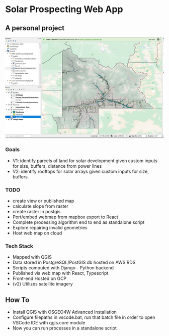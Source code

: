 # Solar Prospecting Web App

## A personal project
![](/Images/Screenshot%202022-11-01%20233518.png)

### Goals
* V1: identify parcels of land for solar development given custom inputs for size, buffers, distance from power lines
* V2: identify rooftops for solar arrays given custom inputs for size, buffers

### TODO
* create view or published map
* calculate slope from raster
* create raster in postgis
* Port/embed webmap from mapbox export to React
* Complete processing algorithm end to end as standalone script
* Explore repairing invalid geometries
* Host web map on cloud


### Tech Stack
* Mapped with QGIS
* Data stored in PostgreSQL/PostGIS db hosted on AWS RDS
* Scripts computed with Django - Python backend
* Published via web map with React, Typescript
* Front-end Hosted on GCP
* (v2) Utilizes satellite imagery


## How To
* Install QGIS with OSGEO4W Advanced Installation
* Configure filepaths in vscode.bat, run that batch file in order to open VSCode IDE with qgis.core module
* Now you can run processes in a standalone script